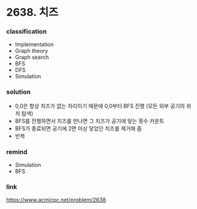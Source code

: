 # 2638. 치즈

### classification
* Implementation
* Graph theory
* Graph search
* BFS
* DFS
* Simulation

### solution
* 0,0은 항상 치즈가 없는 자리이기 때문에 0,0부터 BFS 진행 (모든 외부 공기의 위치 탐색)
* BFS를 진행하면서 치즈를 만나면 그 치즈가 공기에 닿는 횟수 카운트
* BFS가 종료되면 공기에 2면 이상 닿았던 치즈를 제거해 줌
* 반복

### remind
* Simulation
* BFS

### link
https://www.acmicpc.net/problem/2638